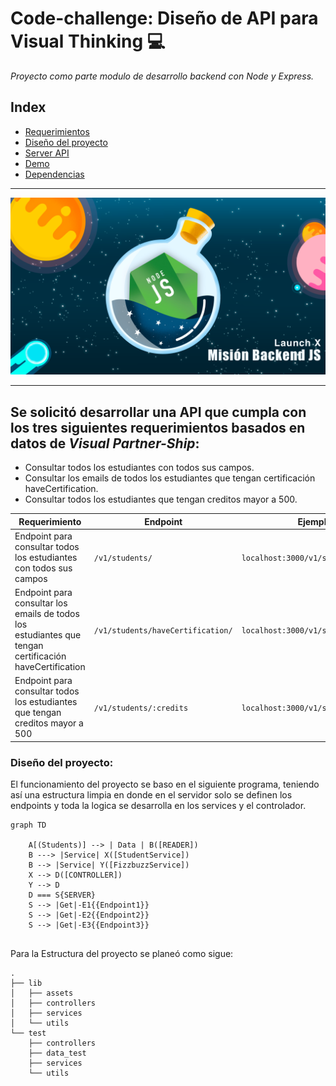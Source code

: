 # Code-challenge: Diseño de API para Visual Thinking 💻

*Proyecto como parte modulo de desarrollo backend con Node y Express.*
<br>


## Index

* [Requerimientos](#1)
* [Diseño del proyecto](#diseño-del-proyecto)
* [Server API]()
* [Demo]()
* [Dependencias]()
---

<img id="test" src="./lib/assets/cover.png">

---
 ## <a id="1">Se solicitó desarrollar una API que cumpla con los tres siguientes requerimientos basados en datos de *Visual Partner-Ship*: </a>

* Consultar todos los estudiantes con todos sus campos.
* Consultar los emails de todos los estudiantes que tengan certificación haveCertification.
* Consultar todos los estudiantes que tengan creditos mayor a 500.


| Requerimiento     | Endpoint    | Ejemplo de Request |
|-------------------|-------------|---------|
|Endpoint para consultar todos los estudiantes <br> con todos sus campos| `/v1/students/`|`localhost:3000/v1/students`|
|Endpoint para consultar los emails de todos los <br> estudiantes que tengan certificación haveCertification| `/v1/students/haveCertification/`|`localhost:3000/v1/students/haveCertification`|
|Endpoint para consultar todos los estudiantes <br> que tengan creditos mayor a 500|`/v1/students/:credits`|`localhost:3000/v1/students/credits`|


### Diseño del proyecto:

El funcionamiento del proyecto se baso en el siguiente programa, teniendo así una estructura limpia en donde en el servidor solo se definen los endpoints y toda la logica se desarrolla en los services y el controlador.

```mermaid
graph TD
    
    A[(Students)] --> | Data | B([READER])
    B ---> |Service| X([StudentService]) 
    B --> |Service| Y([FizzbuzzService])
    X --> D([CONTROLLER])
    Y --> D
    D === S{SERVER}
    S --> |Get|-E1{{Endpoint1}}
    S --> |Get|-E2{{Endpoint2}}
    S --> |Get|-E3{{Endpoint3}}
 
```

Para la Estructura del proyecto se planeó como sigue:
```
.
├── lib
│   ├── assets
│   ├── controllers
│   ├── services
│   └── utils
└── test
    ├── controllers
    ├── data_test
    ├── services
    └── utils
```











































